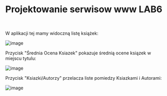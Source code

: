 # Projektowanie serwisow www LAB6
<br>

W aplikacji tej mamy widoczną listę książek:
<br>

![image](https://user-images.githubusercontent.com/56955430/148688260-992f56c3-2c3e-4fc3-8038-bfbc50374e64.png)
<br>

Przycisk "Średnia Ocena Ksiazek" pokazuje średnią ocene ksiązek w miejscu tytulu:
<br>

![image](https://user-images.githubusercontent.com/56955430/148688341-49634a7f-222d-419b-a309-785df68b1d71.png)
<br>

Przycisk "Ksiazki/Autorzy" przelacza liste pomiedzy Ksiazkami i Autorami:
<br>

![image](https://user-images.githubusercontent.com/56955430/148688374-51cef7cb-fd5a-4fcb-b502-a7f31ec657e2.png)
<br>


<br>


<br>


<br>

